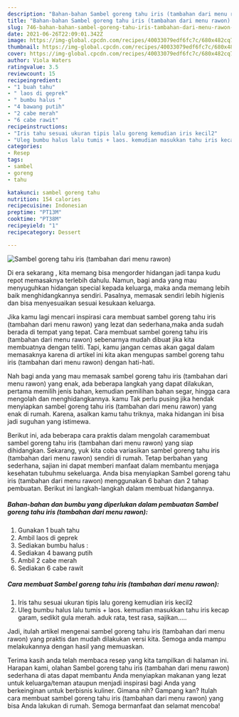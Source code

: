 ```yaml
---
description: "Bahan-bahan Sambel goreng tahu iris (tambahan dari menu rawon) yang enak dan Mudah Dibuat"
title: "Bahan-bahan Sambel goreng tahu iris (tambahan dari menu rawon) yang enak dan Mudah Dibuat"
slug: 746-bahan-bahan-sambel-goreng-tahu-iris-tambahan-dari-menu-rawon-yang-enak-dan-mudah-dibuat
date: 2021-06-26T22:09:01.342Z
image: https://img-global.cpcdn.com/recipes/40033079edf6fc7c/680x482cq70/sambel-goreng-tahu-iris-tambahan-dari-menu-rawon-foto-resep-utama.jpg
thumbnail: https://img-global.cpcdn.com/recipes/40033079edf6fc7c/680x482cq70/sambel-goreng-tahu-iris-tambahan-dari-menu-rawon-foto-resep-utama.jpg
cover: https://img-global.cpcdn.com/recipes/40033079edf6fc7c/680x482cq70/sambel-goreng-tahu-iris-tambahan-dari-menu-rawon-foto-resep-utama.jpg
author: Viola Waters
ratingvalue: 3.5
reviewcount: 15
recipeingredient:
- "1 buah tahu"
- " laos di geprek"
- " bumbu halus "
- "4 bawang putih"
- "2 cabe merah"
- "6 cabe rawit"
recipeinstructions:
- "Iris tahu sesuai ukuran tipis lalu goreng kemudian iris kecil2"
- "Uleg bumbu halus lalu tumis + laos. kemudian masukkan tahu iris kecap garam, sedikit gula merah. aduk rata, test rasa, sajikan....."
categories:
- Resep
tags:
- sambel
- goreng
- tahu

katakunci: sambel goreng tahu 
nutrition: 154 calories
recipecuisine: Indonesian
preptime: "PT13M"
cooktime: "PT38M"
recipeyield: "1"
recipecategory: Dessert

---
```



![Sambel goreng tahu iris (tambahan dari menu rawon)](https://img-global.cpcdn.com/recipes/40033079edf6fc7c/680x482cq70/sambel-goreng-tahu-iris-tambahan-dari-menu-rawon-foto-resep-utama.jpg)

Di era  sekarang , kita memang bisa mengorder hidangan jadi tanpa kudu repot memasaknya terlebih dahulu. Namun, bagi anda yang mau menyuguhkan hidangan special kepada keluarga, maka anda memang lebih baik menghidangkannya sendiri. Pasalnya, memasak sendiri lebih higienis dan bisa menyesuaikan sesuai kesukaan keluarga.

Jika kamu lagi mencari inspirasi cara membuat sambel goreng tahu iris (tambahan dari menu rawon) yang lezat dan sederhana,maka anda sudah berada di tempat yang tepat. Cara membuat sambel goreng tahu iris (tambahan dari menu rawon)  sebenarnya mudah dibuat jika kita membuatnya dengan teliti. Tapi, kamu jangan cemas akan gagal dalam memasaknya 
karena di artikel ini kita akan mengupas sambel goreng tahu iris (tambahan dari menu rawon) dengan hati-hati.  



Nah bagi anda yang mau memasak sambel goreng tahu iris (tambahan dari menu rawon) yang enak, ada beberapa langkah yang dapat dilakukan, pertama memilih jenis bahan, kemudian pemilihan bahan segar, hingga cara mengolah dan menghidangkannya. kamu Tak perlu pusing jika hendak menyiapkan sambel goreng tahu iris (tambahan dari menu rawon) yang enak di rumah. Karena, asalkan kamu  tahu triknya, maka hidangan ini bisa jadi suguhan yang istimewa.

Berikut ini, ada beberapa cara praktis  dalam mengolah caramembuat sambel goreng tahu iris (tambahan dari menu rawon) yang siap dihidangkan. Sekarang, yuk kita coba variasikan sambel goreng tahu iris (tambahan dari menu rawon) sendiri di rumah. Tetap berbahan yang sederhana, sajian ini dapat memberi manfaat dalam membantu menjaga kesehatan tubuhmu sekeluarga. Anda bisa menyiapkan Sambel goreng tahu iris (tambahan dari menu rawon) menggunakan 6 bahan dan 2 tahap pembuatan. Berikut ini langkah-langkah dalam membuat hidangannya.

<!--inarticleads1-->

##### Bahan-bahan dan bumbu yang diperlukan dalam pembuatan Sambel goreng tahu iris (tambahan dari menu rawon):

1. Gunakan 1 buah tahu
1. Ambil  laos di geprek
1. Sediakan  bumbu halus :
1. Sediakan 4 bawang putih
1. Ambil 2 cabe merah
1. Sediakan 6 cabe rawit




<!--inarticleads2-->

##### Cara membuat Sambel goreng tahu iris (tambahan dari menu rawon):

1. Iris tahu sesuai ukuran tipis lalu goreng kemudian iris kecil2
1. Uleg bumbu halus lalu tumis + laos. kemudian masukkan tahu iris kecap garam, sedikit gula merah. aduk rata, test rasa, sajikan.....




Jadi, itulah artikel mengenai  sambel goreng tahu iris (tambahan dari menu rawon)  yang praktis dan mudah dilakukan versi kita. Semoga anda mampu melakukannya dengan hasil yang memuaskan. 

Terima kasih anda telah membaca resep yang kita tampilkan di halaman ini. Harapan kami, olahan  Sambel goreng tahu iris (tambahan dari menu rawon) sederhana di atas dapat membantu Anda menyiapkan makanan yang lezat untuk keluarga/teman ataupun menjadi inspirasi bagi Anda yang berkeinginan untuk berbisnis kuliner. Gimana nih? Gampang kan? Itulah cara membuat sambel goreng tahu iris (tambahan dari menu rawon) yang bisa Anda lakukan di rumah. Semoga bermanfaat dan selamat mencoba!

